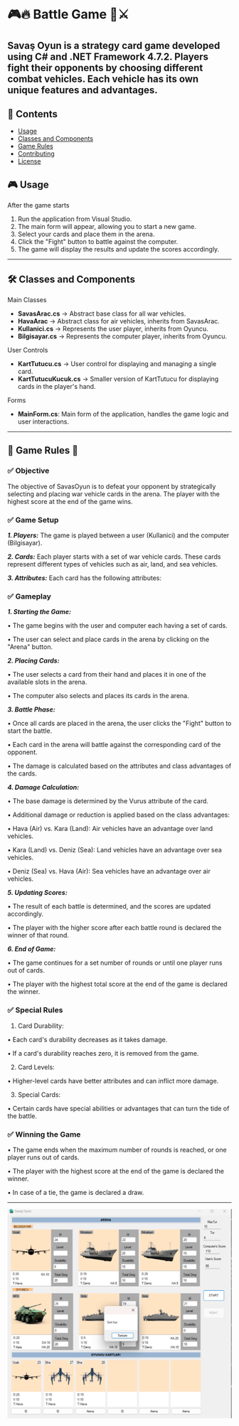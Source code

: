 # 🎮🔥 Battle Game 🚀⚔️

Savaş Oyun is a strategy card game developed using **C# and .NET Framework 4.7.2.** Players fight their opponents by choosing different combat vehicles. Each vehicle has its own unique features and advantages.
--

## 📌 Contents
- [Usage](#usage)
- [Classes and Components](#classes-and-components)
- [Game Rules](#game-rules)
- [Contributing](#contributing)
- [License](#license)



## 🎮 Usage

After the game starts
1.	Run the application from Visual Studio.
2.	The main form will appear, allowing you to start a new game.
3.	Select your cards and place them in the arena.
4.	Click the "Fight" button to battle against the computer.
5.	The game will display the results and update the scores accordingly.

---

## 🛠 Classes and Components

Main Classes
- **SavasArac.cs** → Abstract base class for all war vehicles.
- **HavaArac** → Abstract class for air vehicles, inherits from SavasArac.
- **Kullanici.cs** → Represents the user player, inherits from Oyuncu.
- **Bilgisayar.cs** → Represents the computer player, inherits from Oyuncu.


User Controls
- **KartTutucu.cs** → User control for displaying and managing a single card.
- **KartTutucuKucuk.cs** → Smaller version of KartTutucu for displaying cards in the player's hand.

Forms
-	**MainForm.cs**: Main form of the application, handles the game logic and user interactions.

---

## 📜 Game Rules 🚀


### ✅ Objective

The objective of SavasOyun is to defeat your opponent by strategically selecting and placing war vehicle cards in the arena. The player with the highest score at the end of the game wins.

### ✅ Game Setup

***1.	Players:*** The game is played between a user (Kullanici) and the computer (Bilgisayar).

***2.	Cards:*** Each player starts with a set of war vehicle cards. These cards represent different types of vehicles such as air, land, and sea vehicles.

***3.	Attributes:*** Each card has the following attributes:

### ✅ Gameplay

***1.	Starting the Game:***

  •	The game begins with the user and computer each having a set of cards.

  •	The user can select and place cards in the arena by clicking on the "Arena" button.

***2.	Placing Cards:***

  •	The user selects a card from their hand and places it in one of the available slots in the arena.

  •	The computer also selects and places its cards in the arena.

***3.	Battle Phase:***

  •	Once all cards are placed in the arena, the user clicks the "Fight" button to start the battle.

  •	Each card in the arena will battle against the corresponding card of the opponent.

  •	The damage is calculated based on the attributes and class advantages of the cards.

***4.	Damage Calculation:***

  •	The base damage is determined by the Vurus attribute of the card.

  •	Additional damage or reduction is applied based on the class advantages:

  •	Hava (Air) vs. Kara (Land): Air vehicles have an advantage over land vehicles.

  •	Kara (Land) vs. Deniz (Sea): Land vehicles have an advantage over sea vehicles.

  •	Deniz (Sea) vs. Hava (Air): Sea vehicles have an advantage over air vehicles.

***5.	Updating Scores:***

  •	The result of each battle is determined, and the scores are updated accordingly.

  •	The player with the higher score after each battle round is declared the winner of that round.
  
***6.	End of Game:***

  •	The game continues for a set number of rounds or until one player runs out of cards.

  •	The player with the highest total score at the end of the game is declared the winner.

### ✅ Special Rules

1.	Card Durability:

  •	Each card's durability decreases as it takes damage.

  •	If a card's durability reaches zero, it is removed from the game.

2.	Card Levels:

  •	Higher-level cards have better attributes and can inflict more damage.

3.	Special Cards:
  
   •	Certain cards have special abilities or advantages that can turn the tide of the battle.

### ✅ Winning the Game

  •	The game ends when the maximum number of rounds is reached, or one player runs out of cards.
  
  •	The player with the highest score at the end of the game is declared the winner.
  
  •	In case of a tie, the game is declared a draw.

---

![Image Alt](https://github.com/betulberkdemir/SavasOyun/blob/master/image.png)
